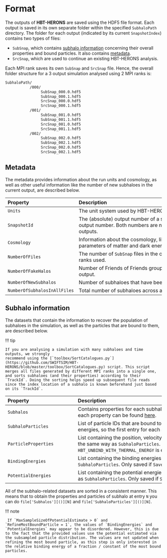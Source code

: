 # Format

The outputs of **HBT-HERONS** are saved using the HDF5 file format. Each output is saved in its own separate folder within the specified `SubhaloPath` directory. The folder for each output (indicated by its current `SnapshotIndex`) contains two types of files:

* `SubSnap`, which contains [subhalo information](#subhalo-information) concerning their overall properties and bound particles. It also contains [metadata](#metadata).
* `SrcSnap`, which are used to continue an existing HBT-HERONS analysis.

Each MPI rank saves its own `SubSnap` and `SrcSnap` file. Hence, the overall folder structure for a 3 output simulation analysed using 2 MPI ranks is:

```bash
SubhaloPath/
           /000/
                SubSnap_000.0.hdf5
                SubSnap_000.1.hdf5
                SrcSnap_000.0.hdf5
                SrcSnap_000.1.hdf5
           /001/
                SubSnap_001.0.hdf5
                SubSnap_001.1.hdf5
                SrcSnap_001.0.hdf5
                SrcSnap_001.1.hdf5
           /002/
                SubSnap_002.0.hdf5
                SubSnap_002.1.hdf5
                SrcSnap_002.0.hdf5
                SrcSnap_002.1.hdf5
```

## Metadata

The metadata provides information about the run units and cosmology, as well as other useful information like the number of new subhaloes in the current output, are described below.

| <div style="width:210px">Property</div> | <div style="width:750px">Description</div>                             |
| :------------------------------------- | :-------------------------------------------------------------------------------------------------------------------------------------------------- |
|             `Units`             | The unit system used by HBT-HERONS, internally and in its output. |
|             `SnapshotId`             | The (absolute) output number of a simulation corresponding to the current HBT-HERONS (relative) output number. Both numbers are not equal when running HBT-HERONS on a subset of simulation outputs. |
|                `Cosmology`                 | Information about the cosmology, like the Hubble parameter,  expansion factor, and the density parameters of matter and dark energy.                                                                                                 |
|              `NumberOfFiles`               | The number of `SubSnap` files in the current HBT-HERONS output, which equals the number of MPI ranks used.                                                     |
|                `NumberOfFakeHalos`                 | Number of Friends of Friends groups that do not have any self-bound subhaloes in the current output. |
|              `NumberOfNewSubhalos`               | Number of subhaloes that have been identified for the first time in the current output.                                                       |
|             `NumberOfSubhalosInAllFiles`              | Total number of subhaloes across all files in the current output.                                                                             |

## Subhalo information

The datasets that contain the information to recover the population of subhaloes in the simulation, as well as the particles that are bound to them, are described below.

!!! tip

    If you are analysing a simulation with many subhaloes and time outputs, we strongly
    recommend using the [`toolbox/SortCatalogues.py`](https://github.com/SWIFTSIM/HBT-HERONS/blob/master/toolbox/SortCatalogues.py) script. This script merges all files generated by different MPI ranks into a single one, and sorts subhaloes (and their properties) according to their `TrackId`. Doing the sorting helps speed up subsequent file reads since the index location of a subhalo is known beforehand just based on its `TrackId`.

| <div style="width:210px">Property</div> | <div style="width:750px">Description</div>                             |
| :------------------------------------- | :-------------------------------------------------------------------------------------------------------------------------------------------------- |
|             `Subhalos`             | Contains properties for each subhalo computed using the particles bound to it. A description of each property can be found [here](../outputs/subhalo_properties.md). |
|             `SubhaloParticles`             | List of particle IDs that are bound to a subhalo. The IDs are sorted according to their binding energies, so the first entry for each subhalo is the most bound particle.  |
|             `ParticleProperties`              | List containing the position, velocity, mass and type of each particle bound to a subhalo, sorted in the same way as `SubhaloParticles`. It includes the thermal energy if `HBT_UNBIND_WITH_THERMAL_ENERGY` is enabled. Only saved if `SaveBoundParticleProperties = 1`. |
|             `BindingEnergies`              | List containing the binding energies of each particle bound to a subhalo, sorted in the same way as `SubhaloParticles`. Only saved if `SaveBoundParticleBindingEnergies = 1`. |
|             `PotentialEnergies`              | List containing the potential energies of each particle bound to a subhalo, sorted in the same way as `SubhaloParticles`. Only saved if `SaveBoundParticlePotentialEnergies = 1`. |

All of the subhalo-related datasets are sorted in a consistent manner. This means that to obtain the properties  and particles of subhalo at entry `N` you can do `file['Subhalos'][()][N]` and `file['SubhaloParticles'][()][N]`.

!!! note

     If `MaxSampleSizeOfPotentialEstimate > 0` and `RefineMostBoundParticle = 1`, the values of `BindingEnergies` and `PotentialEnergies` may appear to be disordered. However, this is due to the fact that the provided values use the potential estimated via the subsampled particle distribution. The values are not updated when refining the most bound particle, as this step is only interested in the relative binding energy of a fraction / constant of the most bound particles.